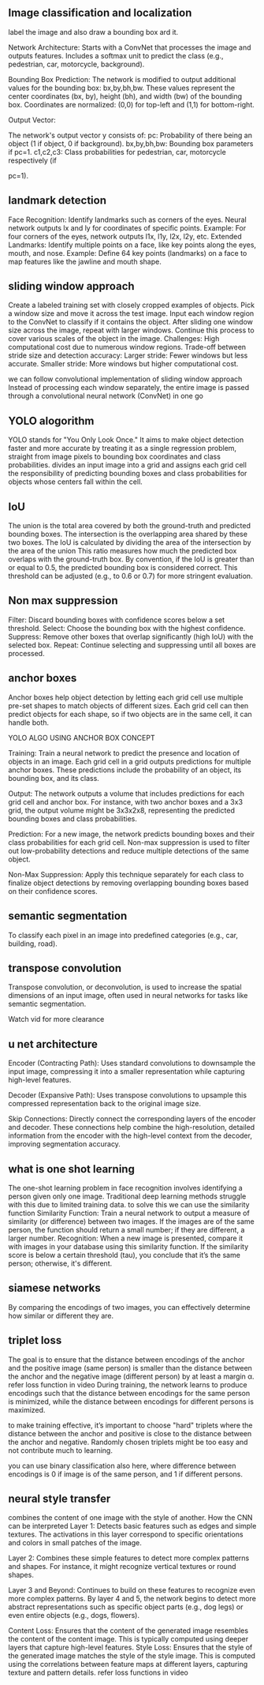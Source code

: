 ## Image classification and localization
label the image and also draw a bounding box ard it.

Network Architecture:
Starts with a ConvNet that processes the image and outputs features.
Includes a softmax unit to predict the class (e.g., pedestrian, car, motorcycle, background).

Bounding Box Prediction:
The network is modified to output additional values for the bounding box: 
bx,by,bh,bw.
These values represent the center coordinates (bx, by), height (bh), and width (bw) of the bounding box.
Coordinates are normalized: (0,0) for top-left and (1,1) for bottom-right.

Output Vector:

The network's output vector 
y consists of:
pc: Probability of there being an object (1 if object, 0 if background).
bx,by,bh,bw: Bounding box parameters if pc=1.
c1,c2,c3: Class probabilities for pedestrian, car, motorcycle respectively (if 

pc=1).

## landmark detection
Face Recognition:
Identify landmarks such as corners of the eyes.
Neural network outputs lx and ly for coordinates of specific points.
Example: For four corners of the eyes, network outputs l1x, l1y, l2x, l2y, etc.
Extended Landmarks:
Identify multiple points on a face, like key points along the eyes, mouth, and nose.
Example: Define 64 key points (landmarks) on a face to map features like the jawline and mouth shape.

## sliding window approach
Create a labeled training set with closely cropped examples of objects.
Pick a window size and move it across the test image.
Input each window region to the ConvNet to classify if it contains the object.
After sliding one window size across the image, repeat with larger windows.
Continue this process to cover various scales of the object in the image.
Challenges:
High computational cost due to numerous window regions.
Trade-off between stride size and detection accuracy:
Larger stride: Fewer windows but less accurate.
Smaller stride: More windows but higher computational cost.

we can follow convolutional implementation of sliding window approach
Instead of processing each window separately, the entire image is passed through a convolutional neural network (ConvNet) in one go

## YOLO alogorithm
YOLO stands for "You Only Look Once." It aims to make object detection faster and more accurate by treating it as a single regression problem, straight from image pixels to bounding box coordinates and class probabilities.
divides an input image into a grid and assigns each grid cell the responsibility of predicting bounding boxes and class probabilities for objects whose centers fall within the cell.

## IoU
The union is the total area covered by both the ground-truth and predicted bounding boxes. The intersection is the overlapping area shared by these two boxes.
The IoU is calculated by dividing the area of the intersection by the area of the union
This ratio measures how much the predicted box overlaps with the ground-truth box.
 By convention, if the IoU is greater than or equal to 0.5, the predicted bounding box is considered correct. This threshold can be adjusted (e.g., to 0.6 or 0.7) for more stringent evaluation.

## Non max suppression
Filter: Discard bounding boxes with confidence scores below a set threshold.
Select: Choose the bounding box with the highest confidence.
Suppress: Remove other boxes that overlap significantly (high IoU) with the selected box.
Repeat: Continue selecting and suppressing until all boxes are processed.

## anchor boxes
Anchor boxes help object detection by letting each grid cell use multiple pre-set shapes to match objects of different sizes. Each grid cell can then predict objects for each shape, so if two objects are in the same cell, it can handle both. 

YOLO ALGO USING ANCHOR BOX CONCEPT

Training: Train a neural network to predict the presence and location of objects in an image. Each grid cell in a grid outputs predictions for multiple anchor boxes. These predictions include the probability of an object, its bounding box, and its class.

Output: The network outputs a volume that includes predictions for each grid cell and anchor box. For instance, with two anchor boxes and a 3x3 grid, the output volume might be 3x3x2x8, representing the predicted bounding boxes and class probabilities.

Prediction: For a new image, the network predicts bounding boxes and their class probabilities for each grid cell. Non-max suppression is used to filter out low-probability detections and reduce multiple detections of the same object.

Non-Max Suppression: Apply this technique separately for each class to finalize object detections by removing overlapping bounding boxes based on their confidence scores.


## semantic segmentation
To classify each pixel in an image into predefined categories (e.g., car, building, road).

## transpose convolution
Transpose convolution, or deconvolution, is used to increase the spatial dimensions of an input image, often used in neural networks for tasks like semantic segmentation.

Watch vid for more clearance

## u net architecture
Encoder (Contracting Path): Uses standard convolutions to downsample the input image, compressing it into a smaller representation while capturing high-level features.

Decoder (Expansive Path): Uses transpose convolutions to upsample this compressed representation back to the original image size.

Skip Connections: Directly connect the corresponding layers of the encoder and decoder. These connections help combine the high-resolution, detailed information from the encoder with the high-level context from the decoder, improving segmentation accuracy.

## what is one shot learning
The one-shot learning problem in face recognition involves identifying a person given only one image. Traditional deep learning methods struggle with this due to limited training data. 
to solve this we can use the similarity function
Similarity Function: Train a neural network to output a measure of similarity (or difference) between two images. If the images are of the same person, the function should return a small number; if they are different, a larger number.
Recognition: When a new image is presented, compare it with images in your database using this similarity function. If the similarity score is below a certain threshold (tau), you conclude that it’s the same person; otherwise, it's different.

## siamese networks
By comparing the encodings of two images, you can effectively determine how similar or different they are. 

## triplet loss
The goal is to ensure that the distance between encodings of the anchor and the positive image (same person) is smaller than the distance between the anchor and the negative image (different person) by at least a margin α.
 refer loss function in video
 During training, the network learns to produce encodings such that the distance between encodings for the same person is minimized, while the distance between encodings for different persons is maximized.

to make training effective, it’s important to choose "hard" triplets where the distance between the anchor and positive is close to the distance between the anchor and negative. Randomly chosen triplets might be too easy and not contribute much to learning.

you can use binary classification also here, where difference between encodings is 0 if image is of the same person, and 1 if different persons.

## neural style transfer
 combines the content of one image with the style of another.
 How the CNN can be interpreted
 Layer 1: Detects basic features such as edges and simple textures. The activations in this layer correspond to specific orientations and colors in small patches of the image.

Layer 2: Combines these simple features to detect more complex patterns and shapes. For instance, it might recognize vertical textures or round shapes.

Layer 3 and Beyond: Continues to build on these features to recognize even more complex patterns. By layer 4 and 5, the network begins to detect more abstract representations such as specific object parts (e.g., dog legs) or even entire objects (e.g., dogs, flowers).


Content Loss: Ensures that the content of the generated image resembles the content of the content image. This is typically computed using deeper layers that capture high-level features.
Style Loss: Ensures that the style of the generated image matches the style of the style image. This is computed using the correlations between feature maps at different layers, capturing texture and pattern details.
refer loss functions in video





